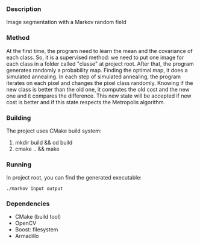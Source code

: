 ### Description

Image segmentation with a Markov random field

### Method

At the first time, the program need to learn the mean and the covariance of
each class. So, it is a supervised method: we need to put one image for each
class in a folder called "classe" at project root. After that, the program
generates randomly a probability map. Finding the optimal map, it does a
simulated annealing. In each step of simulated annealing, the program iterates
on each pixel and changes the pixel class randomly. Knowing if the new class is
better than the old one, it computes the old cost and the new one and it
compares the difference. This new state will be accepted if new cost is better
and if this state respects the Metropolis algorithm.

### Building

The project uses CMake build system:
1. mkdir build && cd build
2. cmake .. && make

### Running

In project root, you can find the generated executable:

    ./markov input output

### Dependencies

* CMake (build tool)
* OpenCV
* Boost: filesystem
* Armadillo
